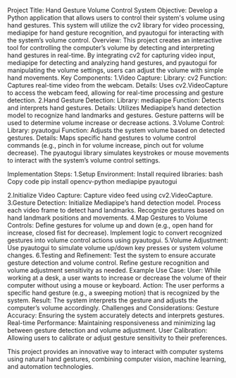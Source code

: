 Project Title: Hand Gesture Volume Control System
Objective: Develop a Python application that allows users to control their system's volume using hand gestures. This system will utilize the cv2 library for video processing, mediapipe for hand gesture recognition, and pyautogui for interacting with the system’s volume control.
Overview: This project creates an interactive tool for controlling the computer’s volume by detecting and interpreting hand gestures in real-time. By integrating cv2 for capturing video input, mediapipe for detecting and analyzing hand gestures, and pyautogui for manipulating the volume settings, users can adjust the volume with simple hand movements.
Key Components:
     1.Video Capture:
        Library: cv2
        Function: Captures real-time video from the webcam.
        Details: Uses cv2.VideoCapture to access the webcam feed, allowing for real-time processing and gesture detection.
     2.Hand Gesture Detection:
        Library: mediapipe
        Function: Detects and interprets hand gestures.
        Details: Utilizes Mediapipe’s hand detection model to recognize hand landmarks and gestures. Gesture patterns will be used to determine volume increase or decrease actions.
     3.Volume Control:
        Library: pyautogui
        Function: Adjusts the system volume based on detected gestures.
        Details: Maps specific hand gestures to volume control commands (e.g., pinch in  for volume increase, pinch out  for volume decrease). The pyautogui library simulates keystrokes or mouse movements to interact with the system’s volume control settings.
     
Implementation Steps:
  1.Setup Environment:
        Install required libraries:
            bash
            Copy code
            pip install opencv-python mediapipe pyautogui
            
 2.Initialize Video Capture:
        Capture video feed using cv2.VideoCapture.
    3.Gesture Detection:
        Initialize Mediapipe’s hand detection model.
        Process each video frame to detect hand landmarks.
        Recognize gestures based on hand landmark positions and movements.
    4.Map Gestures to Volume Controls:
        Define gestures for volume up and down (e.g., open hand for increase, closed fist for decrease).
        Implement logic to convert recognized gestures into volume control actions using pyautogui.
    5.Volume Adjustment:
        Use pyautogui to simulate volume up/down key presses or system volume changes.
    6.Testing and Refinement:
       Test the system to ensure accurate gesture detection and volume control.
        Refine gesture recognition and volume adjustment sensitivity as needed.
Example Use Case:
User: While working at a desk, a user wants to increase or decrease the volume of their computer without using a mouse or keyboard.
Action: The user performs a specific hand gesture (e.g., a sweeping motion) that is recognized by the system.
Result: The system interprets the gesture and adjusts the computer’s volume accordingly.
Challenges and Considerations:
Gesture Accuracy: Ensuring the system accurately detects and interprets gestures.
Real-time Performance: Maintaining responsiveness and minimizing lag between gesture detection and volume adjustment.
User Calibration: Allowing users to calibrate or adjust gesture sensitivity to their preferences.

This project provides an innovative way to interact with computer systems using natural hand gestures, combining computer vision, machine learning, and automation technologies.

